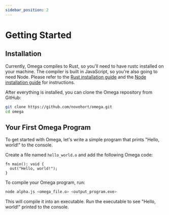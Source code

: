 ```yaml
---
sidebar_position: 2
---
```


# Getting Started

## Installation

Currently, Omega compiles to Rust, so you'll need to have rustc installed on your machine. The compiler is built in JavaScript, so you're also going to need Node. Please refer to the [Rust installation guide](https://www.rust-lang.org/tools/install) and the [Node installation guide](https://docs.npmjs.com/downloading-and-installing-node-js-and-npm) for instructions.

After everything is installed, you can clone the Omega repository from GitHub:

```bash
git clone https://github.com/novohort/omega.git
cd omega
```

## Your First Omega Program

To get started with Omega, let's write a simple program that prints "Hello, world!" to the console.

Create a file named `hello_world.o` and add the following Omega code:

```omega
fn main(): void {
  out("Hello, world!");
}
```

To compile your Omega program, run:

```bash
node alpha.js <omega_file.o> <output_program.exe>
```

This will compile it into an executable. Run the executable to see "Hello, world!" printed to the console.
